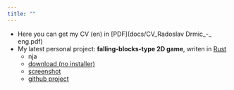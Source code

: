 ```yaml
---
title: ""
---
```

- Here you can get my CV (en) in [PDF](docs/CV_Radoslav Drmic_-_ eng.pdf)
- My latest personal project: **falling-blocks-type 2D game**, writen in [Rust](https://www.rust-lang.org)
  - nja
  - [download (no installer)](https://github.com/rdrmic/color-columns/raw/main/dist/color-columns.zip)
  - [screenshot](https://github.com/rdrmic/color-columns/raw/main/github-resources/cc_gameplay.png)
  - [github project](https://github.com/rdrmic/color-columns#color-columns)
